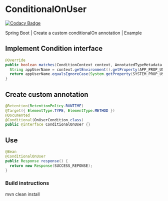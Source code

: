 # ConditionalOnUser

[![Codacy Badge](https://api.codacy.com/project/badge/Grade/18ae51a82df047889d5872ae1928d69d)](https://app.codacy.com/manual/nishantrajput1212/ConditionalOnUser?utm_source=github.com&utm_medium=referral&utm_content=nishant121212/ConditionalOnUser&utm_campaign=Badge_Grade_Dashboard)

Spring Boot | Create a custom conditionalOn annotation | Example

## Implement Condition interface
```java 
@Override
public boolean matches(ConditionContext context, AnnotatedTypeMetadata metadata) {
  String appUserName = context.getEnvironment().getProperty(APP_PROP_USERNAME, DEFAULT_USER);
  return appUserName.equalsIgnoreCase(System.getProperty(SYSTEM_PROP_USERNAME));
}
``` 
    
## Create custom annotation
 ```java  
 @Retention(RetentionPolicy.RUNTIME)
 @Target({ ElementType.TYPE, ElementType.METHOD })
 @Documented
 @Conditional(OnUserCondition.class)
 public @interface ConditionalOnUser {}
 ```   
## Use
```java 
@Bean
@ConditionalOnUser
public Response response() {
  return new Response(SUCCESS_REPONSE);
}
```

### Build instructions
mvn clean install
